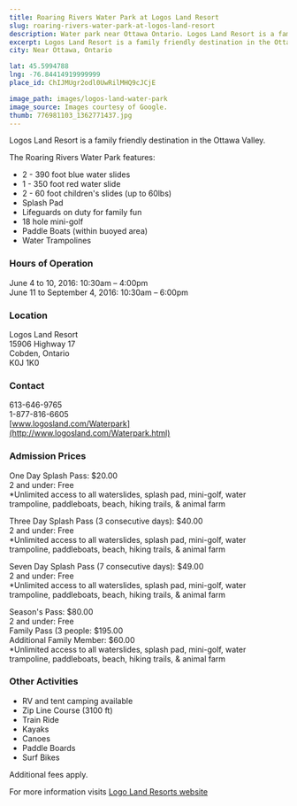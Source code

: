 ```yaml
---
title: Roaring Rivers Water Park at Logos Land Resort
slug: roaring-rivers-water-park-at-logos-land-resort
description: Water park near Ottawa Ontario. Logos Land Resort is a family friendly destination in the Ottawa Valley.
excerpt: Logos Land Resort is a family friendly destination in the Ottawa Valley.
city: Near Ottawa, Ontario

lat: 45.5994788
lng: -76.84414919999999
place_id: ChIJMUgr2odl0UwRilMHQ9cJCjE

image_path: images/logos-land-water-park
image_source: Images courtesy of Google.
thumb: 776981103_1362771437.jpg
---
```


Logos Land Resort is a family friendly destination in the Ottawa Valley.

The Roaring Rivers Water Park features:

- 2 - 390 foot blue water slides
- 1 - 350 foot red water slide
- 2 - 60 foot children's slides (up to 60lbs)
- Splash Pad
- Lifeguards on duty for family fun
- 18 hole mini-golf
- Paddle Boats (within buoyed area)
- Water Trampolines

### Hours of Operation

June 4 to 10, 2016: 10:30am – 4:00pm  
June 11 to September 4, 2016: 10:30am – 6:00pm  

### Location

Logos Land Resort  
15906 Highway 17  
Cobden, Ontario  
K0J 1K0  

### Contact

613-646-9765   
1-877-816-6605  
[www.logosland.com/Waterpark](http://www.logosland.com/Waterpark.html)  

### Admission Prices

One Day Splash Pass: $20.00  
2 and under: Free  
*Unlimited access to all waterslides, splash pad, mini-golf, water trampoline, paddleboats, beach, hiking trails, & animal farm  

Three Day Splash Pass (3 consecutive days): $40.00   
2 and under: Free  
*Unlimited access to all waterslides, splash pad, mini-golf, water trampoline, paddleboats, beach, hiking trails, & animal farm  

Seven Day Splash Pass (7 consecutive days): $49.00   
2 and under: Free  
*Unlimited access to all waterslides, splash pad, mini-golf, water trampoline, paddleboats, beach, hiking trails, & animal farm  

Season's Pass: $80.00  
2 and under: Free  
Family Pass (3 people: $195.00  
Additional Family Member: $60.00  
*Unlimited access to all waterslides, splash pad, mini-golf, water trampoline, paddleboats, beach, hiking trails, & animal farm  

### Other Activities

- RV and tent camping available
- Zip Line Course (3100 ft)
- Train Ride
- Kayaks
- Canoes
- Paddle Boards
- Surf Bikes

Additional fees apply.

For more information visits [Logo Land Resorts website](www.logosland.com)
